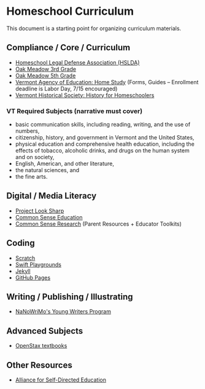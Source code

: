 # Homeschool Curriculum

This document is a starting point for organizing curriculum materials.

## Compliance / Core / Curriculum

* [Homeschool Legal Defense Association (HSLDA)](http://hslda.org)
* [Oak Meadow 3rd Grade](http://www.oakmeadowbookstore.com/Third-Grade-c149/)
* [Oak Meadow 5th Grade](http://www.oakmeadowbookstore.com/Fifth-Grade-c151/)
* [Vermont Agency of Education: Home Study](http://education.vermont.gov/vermont-schools/school-operations/home-study) (Forms, Guides – Enrollment deadline is Labor Day, 7/15 encouraged)
* [Vermont Historical Society: History for Homeschoolers](http://vermonthistory.org/educate/homeschool)

### VT Required Subjects (narrative must cover)

* basic communication skills, including reading, writing, and the use of numbers,
* citizenship, history, and government in Vermont and the United States,
* physical education and comprehensive health education, including the effects of tobacco, alcoholic drinks, and drugs on the human system and on society,
* English, American, and other literature,
* the natural sciences, and
* the fine arts.

## Digital / Media Literacy

* [Project Look Sharp](https://www.projectlooksharp.org/?action=kits)
* [Common Sense Education](https://www.commonsense.org/education/)
* [Common Sense Research](https://www.commonsensemedia.org/research/news-and-americas-kids) (Parent Resources + Educator Toolkits)

## Coding

* [Scratch](http://scratch.mit.edu)
* [Swift Playgrounds](https://www.apple.com/swift/playgrounds/)
* [Jekyll](http://jekyllrb.com)
* [GitHub Pages](https://pages.github.com/)

## Writing / Publishing / Illustrating

* [NaNoWriMo's Young Writers Program](https://ywp.nanowrimo.org/pages/writer-resources)

## Advanced Subjects

* [OpenStax textbooks](https://openstax.org/subjects)

## Other Resources

* [Alliance for Self-Directed Education](https://www.self-directed.org/)
